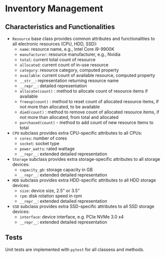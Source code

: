 # Inventory Management

## Characteristics and Functionalities

- `Resource` base class provides common attributes and functionalities to all electronic resources (CPU, HDD, SSD):
  - `name`: resource name, e.g., Intel Core i9-9900K
  - `manufacturer`: resource manufacturer, e.g., Nvidia
  - `total`: current total count of resource
  - `allocated`: current count of in-use resource
  - `category`: resource category, computed property
  - `available`: current count of available resource, computed property
  - `__str__`: representation returning resource name
  - `__repr__`: detailed representation
  - `allocate(count)` : method to allocate count of resource items if available
  - `freeup(count)` : method to reset count of allocated resource items, if not more than allocated, to be available
  - `died(count)` : method to remove count of allocated resource items, if not more than allocated, from total and allocated
  - `purchased(count)` - method to add count of new resource items to total
- `CPU` subclass provides extra CPU-specific attributes to all CPUs:
  - `cores`: number of cores
  - `socket`: socket type
  - `power_watts`: rated wattage
  - `__repr__`: extended detailed representation
- `Storage` subclass provides extra storage-specific attributes to all storage devices:
  - `capacity_gb`: storage capacity in GB
  - `__repr__`: extended detailed representation
- `HDD` subclass provides extra HDD-specific attributes to all HDD storage devices:
  - `size`: device size, 2.5" or 3.5"
  - `rpm`: disk rotation speed in rpm
  - `__repr__`: extended detailed representation
- `SSD` subclass provides extra SSD-specific attributes to all SSD storage devices:
  - `interface`: device interface, e.g. PCIe NVMe 3.0 x4
  - `__repr__`: extended detailed representation

## Tests

Unit tests are implemented with `pytest` for all classess and methods.
